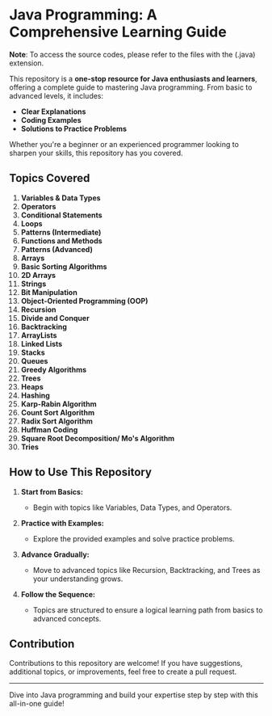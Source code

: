 # Java Programming: A Comprehensive Learning Guide

**Note**:  To access the source codes, please refer to the files with the (.java) extension.

This repository is a **one-stop resource for Java enthusiasts and learners**, offering a complete guide to mastering Java programming. From basic to advanced levels, it includes:  
- **Clear Explanations**  
- **Coding Examples**  
- **Solutions to Practice Problems**  

Whether you're a beginner or an experienced programmer looking to sharpen your skills, this repository has you covered.

## Topics Covered
1. **Variables & Data Types**  
2. **Operators**  
3. **Conditional Statements**  
4. **Loops**  
5. **Patterns (Intermediate)**  
6. **Functions and Methods**  
7. **Patterns (Advanced)**  
8. **Arrays**  
9. **Basic Sorting Algorithms**  
10. **2D Arrays**  
11. **Strings**  
12. **Bit Manipulation**  
13. **Object-Oriented Programming (OOP)**  
14. **Recursion**  
15. **Divide and Conquer**  
16. **Backtracking**  
17. **ArrayLists**  
18. **Linked Lists**  
19. **Stacks**  
20. **Queues**  
21. **Greedy Algorithms**  
22. **Trees**  
23. **Heaps**
24. **Hashing**
25. **Karp-Rabin Algorithm**
26. **Count Sort Algorithm**
27. **Radix Sort Algorithm**
28. **Huffman Coding**
29. **Square Root Decomposition/ Mo's Algorithm**
30. **Tries**

## How to Use This Repository
1. **Start from Basics:**  
   - Begin with topics like Variables, Data Types, and Operators.  

2. **Practice with Examples:**  
   - Explore the provided examples and solve practice problems.  

3. **Advance Gradually:**  
   - Move to advanced topics like Recursion, Backtracking, and Trees as your understanding grows.  

4. **Follow the Sequence:**  
   - Topics are structured to ensure a logical learning path from basics to advanced concepts.  

## Contribution
Contributions to this repository are welcome! If you have suggestions, additional topics, or improvements, feel free to create a pull request.

---

Dive into Java programming and build your expertise step by step with this all-in-one guide!  
